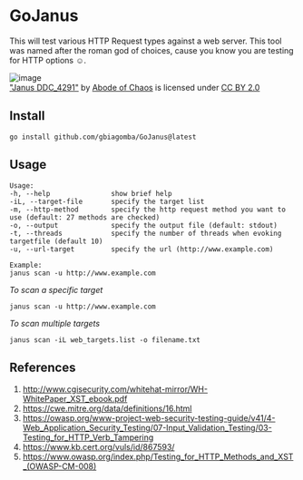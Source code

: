 # GoJanus
This will test various HTTP Request types against a web server. This tool was named after the roman god of choices, cause you know you are testing for HTTP options ☺️.

![image](https://live.staticflickr.com/5223/5693358859_6e2e49185d_b.jpg)
<br/>["Janus DDC_4291"](https://www.flickr.com/photos/40936370@N00/5693358859) by [Abode of Chaos](https://www.flickr.com/photos/40936370@N00) is licensed under [CC BY 2.0](https://creativecommons.org/licenses/by/2.0/?ref=ccsearch&atype=rich)

## Install
```
go install github.com/gbiagomba/GoJanus@latest
```

## Usage
```
Usage:
-h, --help               show brief help
-iL, --target-file       specify the target list
-m, --http-method        specify the http request method you want to use (default: 27 methods are checked)
-o, --output             specify the output file (default: stdout)
-t, --threads            specify the number of threads when evoking targetfile (default 10)
-u, --url-target         specify the url (http://www.example.com)

Example:
janus scan -u http://www.example.com
```

*To scan a specific target*
```
janus scan -u http://www.example.com
```
*To scan multiple targets*
```
janus scan -iL web_targets.list -o filename.txt
```

## References
1. http://www.cgisecurity.com/whitehat-mirror/WH-WhitePaper_XST_ebook.pdf
2. https://cwe.mitre.org/data/definitions/16.html
3. https://owasp.org/www-project-web-security-testing-guide/v41/4-Web_Application_Security_Testing/07-Input_Validation_Testing/03-Testing_for_HTTP_Verb_Tampering
4. https://www.kb.cert.org/vuls/id/867593/
5. https://www.owasp.org/index.php/Testing_for_HTTP_Methods_and_XST_(OWASP-CM-008)
